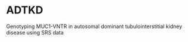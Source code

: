 # ADTKD
Genotyping MUC1-VNTR in autosomal dominant tubulointerstitial kidney disease using SRS data
